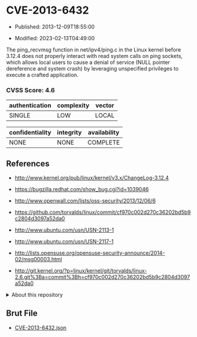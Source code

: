 # CVE-2013-6432

- Published: 2013-12-09T18:55:00

- Modified: 2023-02-13T04:49:00

The ping_recvmsg function in net/ipv4/ping.c in the Linux kernel before 3.12.4 does not properly interact with read system calls on ping sockets, which allows local users to cause a denial of service (NULL pointer dereference and system crash) by leveraging unspecified privileges to execute a crafted application.

### CVSS Score: **4.6**

| authentication | complexity | vector |
| --- | --- | --- |
| SINGLE | LOW | LOCAL |

| confidentiality | integrity | availability |
| --- | --- | --- |
| NONE | NONE | COMPLETE |

## References

* http://www.kernel.org/pub/linux/kernel/v3.x/ChangeLog-3.12.4

* https://bugzilla.redhat.com/show_bug.cgi?id=1039046

* http://www.openwall.com/lists/oss-security/2013/12/06/6

* https://github.com/torvalds/linux/commit/cf970c002d270c36202bd5b9c2804d3097a52da0

* http://www.ubuntu.com/usn/USN-2113-1

* http://www.ubuntu.com/usn/USN-2117-1

* http://lists.opensuse.org/opensuse-security-announce/2014-02/msg00003.html

* http://git.kernel.org/?p=linux/kernel/git/torvalds/linux-2.6.git%3Ba=commit%3Bh=cf970c002d270c36202bd5b9c2804d3097a52da0

<details>
<summary>About this repository</summary> 

  This repository is part of the project [Live Hack CVE](https://github.com/Live-Hack-CVE). Main website can be found [www.live-hack.org](https://www.live-hack.org) 
  
  Made by [Sn0wAlice](https://github.com/Sn0wAlice) for the people that care about security and need to have a feed of the latest CVEs. Hope you enjoy it, don't forget to star the repo and follow me on [Twitter](https://twitter.com/Sn0wAlice) and [Github](https://github.com/Sn0wAlice). And that is my [personnal website](https://www.alice-snow.me/)

  - [Home Page](https://github.com/Live-Hack-CVE)
  - [Framework](https://github.com/Live-Hack-CVE/cve-framework)
  - [CVE database](https://github.com/Live-Hack-CVE/full_database)
  - [Changelog](https://github.com/Live-Hack-CVE/Changelog)
</details>

## Brut File

* [CVE-2013-6432.json](https://raw.githubusercontent.com/Live-Hack-CVE/full_database/main/cves/2013/CVE-2013-6432.json)

